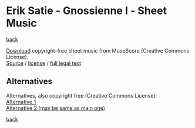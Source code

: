Erik Satie - Gnossienne Ⅰ - Sheet Music
=======================================

[back](..)

[Download](satie-gnossienne-1-sheet-music.pdf) copyright-free sheet music from MuseScore (Creative Commons License).  
<a target="_blank" rel="noopener noreferrer" href="https://musescore.com/user/38297865/scores/6728607">Source</a> /
<a target="_blank" rel="noopener noreferrer" href="https://creativecommons.org/publicdomain/zero/1.0/">license</a> /
<a target="_blank" rel="noopener noreferrer" href="https://creativecommons.org/publicdomain/zero/1.0/legalcode">full legal text</a>

Alternatives
------------

Alternatives, also copyright free (Creative Commons License):  
<a target="_blank" rel="noopener noreferrer" href="https://musescore.com/pdscores/gnossienne-no-1">Alternative 1</a>  
<a target="_blank" rel="noopener noreferrer" href="https://musescore.com/user/38223727/scores/6717351">Alternative 2 (may be same as main one)</a>

[back](..)
